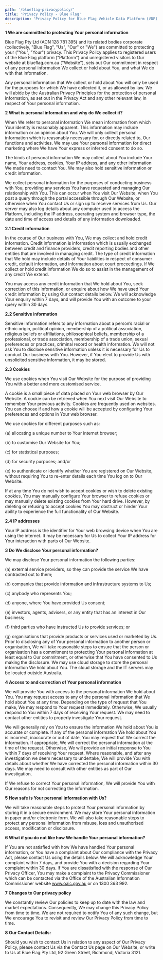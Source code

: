 ```yaml
---
path: '/blueflag-privacypolicy/'
title: 'Privacy Policy - Blue Flag'
description: 'Privacy Policy for Blue Flag Vehicle Data Platform (VDP). It covers the use of blueflag.com.au website.'
---
```


<b>1 We are committed to protecting Your personal information</b>

Blue Flag Pty Ltd (ACN 128 781 395) and its related bodies corporate (collectively, "Blue Flag", "Us", "Our" or "We") are committed to protecting your ("You", "Your") privacy. This Privacy Policy applies to registered users of the Blue Flag platform ("Platform") and unregistered visitors to Our website at blueflag.com.au ("Website"), sets out Our commitment in respect of any personal information We collect or hold about You, and what We do with that information.

Any personal information that We collect or hold about You will only be used for the purposes for which We have collected it, or as allowed by law. We will abide by the Australian Privacy Principles for the protection of personal information, as set out in the Privacy Act and any other relevant law, in respect of Your personal information.

<b>2 What is personal information and why do We collect it?</b>

When We refer to personal information We mean information from which Your identity is reasonably apparent. This information may include information or an opinion about You. We will only collect personal information which is reasonably necessary for, or directly related to, Our functions and activities. We may use Your personal information for direct marketing where We have Your express or inferred consent to do so.

The kinds of personal information We may collect about You include Your name, Your address, cookies, Your IP address, and any other information We made need to contact You. We may also hold sensitive information or credit information.

We collect personal information for the purposes of conducting business with You, providing any services You have requested and managing Our relationship with You. This can occur when You visit Our Website, when You post a query through the portal accessible through Our Website, or otherwise when You contact Us or sign up to receive services from Us. Our server may also log details about any computer used to access the Platform, including the IP address, operating system and browser type, the date and time of access and details of any information downloaded.

<b>2.1 Credit information</b>

In the course of Our business with You, We may collect and hold credit information. Credit information is information which is usually exchanged between credit and finance providers, credit reporting bodies and other entities that are involved in managing credit. The type of credit information that We hold may include details of Your liabilities in respect of consumer credit, default information, and information about court proceedings. If We collect or hold credit information We do so to assist in the management of any credit We extend.

You may access any credit information that We hold about You, seek correction of this information, or enquire about how We have used Your credit information by using Our contact details below. We will acknowledge Your enquiry within 7 days, and will provide You with an outcome to your query within 30 days.

<b>2.2 Sensitive information</b>

Sensitive information refers to any information about a person’s racial or ethnic origin, political opinion, membership of a political association, religious beliefs or affiliations, philosophical beliefs, membership of a professional, or trade association, membership of a trade union, sexual preferences or practices, criminal record or health information. We will not ask You to disclose sensitive information unless it is necessary for Us to conduct Our business with You. However, if You elect to provide Us with unsolicited sensitive information, it may be stored.

<b>2.3 Cookies</b>

We use cookies when You visit Our Website for the purpose of providing You with a better and more customised service.

A cookie is a small piece of data placed on Your web browser by Our Website. A cookie can be retrieved when You next visit Our Website to remember Your previous activity. Cookies are frequently used on websites. You can choose if and how a cookie will be accepted by configuring Your preferences and options in Your web browser.

We use cookies for different purposes such as:

(a) allocating a unique number to Your internet browser;

(b) to customise Our Website for You;

(c) for statistical purposes;

(d) for security purposes; and/or

(e) to authenticate or identify whether You are registered on Our Website, without requiring You to re-enter details each time You log on to Our Website.

If at any time You do not wish to accept cookies or wish to delete existing cookies, You may manually configure Your browser to refuse cookies or may manually delete existing cookies from Your hard drive. However, by deleting or refusing to accept cookies You may obstruct or hinder Your ability to experience the full functionality of Our Website.

<b>2.4 IP addresses</b>

Your IP address is the identifier for Your web browsing device when You are using the internet. It may be necessary for Us to collect Your IP address for Your interaction with parts of Our Website.

<b>3 Do We disclose Your personal information?</b>

We may disclose Your personal information the following parties:

(a) external service providers, so they can provide the service We have contracted out to them;

(b) companies that provide information and infrastructure systems to Us;

(c) anybody who represents You;

(d) anyone, where You have provided Us consent;

(e) investors, agents, advisers, or any entity that has an interest in Our business;

(f) third parties who have instructed Us to provide services; or

(g) organisations that provide products or services used or marketed by Us. Prior to disclosing any of Your personal information to another person or organisation, We will take reasonable steps to ensure that the person or organisation has a commitment to protecting Your personal information at least equal to Our commitment, or otherwise that You have consented to Us making the disclosure. We may use cloud storage to store the personal information We hold about You. The cloud storage and the IT servers may be located outside Australia.

<b>4 Access to and correction of Your personal information</b>

We will provide You with access to the personal information We hold about You. You may request access to any of the personal information that We hold about You at any time. Depending on the type of request that You make, We may respond to Your request immediately. Otherwise, We usually respond to You within 7 days of receiving Your request. We may need to contact other entities to properly investigate Your request.

We will generally rely on You to ensure the information We hold about You is accurate or complete. If any of the personal information We hold about You is incorrect, inaccurate or out of date, You may request that We correct the information. If appropriate, We will correct the personal information at the time of the request. Otherwise, We will provide an initial response to You within 7 days of receiving Your request. Where reasonable, and after any investigation we deem necessary to undertake, We will provide You with details about whether We have corrected the personal information within 30 days. We may need to consult with other entities as part of Our investigation.

If We refuse to correct Your personal information, We will provide You with Our reasons for not correcting the information.

<b>5 How safe is Your personal information with Us?</b>

We will take reasonable steps to protect Your personal information by storing it in a secure environment. We may store Your personal information in paper and/or electronic form. We will also take reasonable steps to protect any personal information from misuse, loss and unauthorised access, modification or disclosure.

<b>6 What if you do not like how We handle Your personal information?</b>

If You are not satisfied with how We have handled Your personal information, or You have a complaint about Our compliance with the Privacy Act, please contact Us using the details below. We will acknowledge Your complaint within 7 days, and provide You with a decision regarding Your complaint within 30 days. If You are dissatisfied with the response of Our Privacy Officer, You may make a complaint to the Privacy Commissioner which can be contacted via the Office of the Australian Information Commissioner website www.oaic.gov.au or on 1300 363 992.

<b>7 Changes to Our privacy policy</b>

We constantly review Our policies to keep up to date with the law and market expectations. Consequently, We may change this Privacy Policy from time to time. We are not required to notify You of any such change, but We encourage You to revisit and review Our Privacy Policy from time to time.

<b>8 Our Contact Details:</b>

Should you wish to contact Us in relation to any aspect of Our Privacy Policy, please contact Us via the Contact Us page on Our Website, or write to Us at Blue Flag Pty Ltd, 92 Green Street, Richmond, Victoria 3121.
